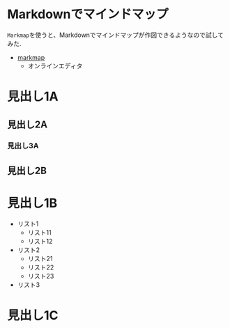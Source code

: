 # Markdownでマインドマップ

`Markmap`を使うと、Markdownでマインドマップが作図できるようなので試してみた.

- [markmap](https://markmap.js.org/)
    - オンラインエディタ


# 見出し1A

## 見出し2A

### 見出し3A

## 見出し2B


# 見出し1B

- リスト1
    - リスト11
    - リスト12
- リスト2
    - リスト21
    - リスト22
    - リスト23
- リスト3

# 見出し1C
